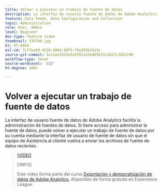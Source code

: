 ```yaml
---
title: Volver a ejecutar un trabajo de fuente de datos
description: La interfaz de usuario fuente de datos de Adobe Analytics facilita la administración de fuentes de datos. Si tiene acceso para administrar la fuente de datos, puede volver a ejecutar un trabajo de fuente de datos por su cuenta mediante la interfaz de usuario de fuente de datos sin que el equipo de Asistencia al cliente vuelva a enviar los archivos de fuente de datos recientes.
feature: Data Feeds, Data Configuration and Collection
topic: Administration
role: User, Admin
level: Beginner
doc-type: feature video
thumbnail: 335748.jpg
kt: KT-8465
exl-id: 7cf7ea59-4516-486d-99f5-79cb55b23a3c
source-git-commit: 5c11ee3222e5e3f81a13ed8fbf2cd22fc32b1740
workflow-type: tm+mt
source-wordcount: '132'
ht-degree: 100%

---
```


# Volver a ejecutar un trabajo de fuente de datos

La interfaz de usuario fuente de datos de Adobe Analytics facilita la administración de fuentes de datos. Si tiene acceso para administrar la fuente de datos, puede volver a ejecutar un trabajo de fuente de datos por su cuenta mediante la interfaz de usuario de fuente de datos sin que el equipo de Asistencia al cliente vuelva a enviar los archivos de fuente de datos recientes.

>[!VIDEO](https://video.tv.adobe.com/v/335748/?quality=12&learn=on)

>[!INFO]
>
> Este vídeo forma parte del curso [Exportación y democratización de datos de Adobe Analytics](https://experienceleague.adobe.com/?recommended=Analytics-A-1-2022.1.democratizing&amp;lang=es), disponible de forma gratuita en Experience League.